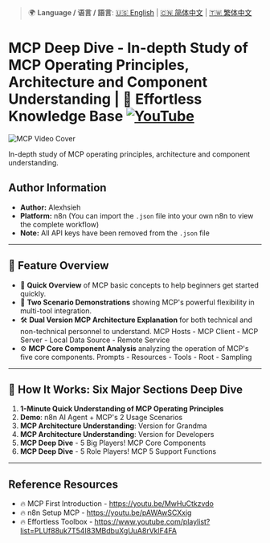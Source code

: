 > 🌍 **Language / 语言 / 語言**: [🇺🇸 English](./readme-en.md) | [🇨🇳 简体中文](./readme-cn.md) | [🇹🇼 繁体中文](./readme.md)

# MCP Deep Dive - In-depth Study of MCP Operating Principles, Architecture and Component Understanding | 🧠 Effortless Knowledge Base [![YouTube](https://img.shields.io/badge/Watch%20on-YouTube-red?logo=youtube)](https://youtu.be/6aOw26BVy4M)

![MCP Video Cover](https://github.com/qwedsazxc78/ai-automation-n8n/blob/main/n8n/11-mcp-deep-dive/cover.png?raw=true)

In-depth study of MCP operating principles, architecture and component understanding.

## Author Information

* **Author:** Alexhsieh
* **Platform:** n8n (You can import the `.json` file into your own n8n to view the complete workflow)
* **Note:** All API keys have been removed from the `.json` file

---

## 📌 Feature Overview

* 🚀 **Quick Overview** of MCP basic concepts to help beginners get started quickly.
* 👥 **Two Scenario Demonstrations** showing MCP's powerful flexibility in multi-tool integration.
* 🛠 **Dual Version MCP Architecture Explanation** for both technical and non-technical personnel to understand. MCP Hosts - MCP Client - MCP Server - Local Data Source - Remote Service
* ⚙️ **MCP Core Component Analysis** analyzing the operation of MCP's five core components. Prompts - Resources - Tools - Root - Sampling

---

## 🔧 How It Works: Six Major Sections Deep Dive

1. **1-Minute Quick Understanding of MCP Operating Principles**
2. **Demo**: n8n AI Agent + MCP's 2 Usage Scenarios
3. **MCP Architecture Understanding**: Version for Grandma
4. **MCP Architecture Understanding**: Version for Developers
5. **MCP Deep Dive** - 5 Big Players! MCP Core Components
6. **MCP Deep Dive** - 5 Role Players! MCP 5 Support Functions

---

## Reference Resources

* 🔥 MCP First Introduction - https://youtu.be/MwHuCtkzvdo
* 🔥 n8n Setup MCP - https://youtu.be/pAWAwSCXxig
* 🔥 Effortless Toolbox - https://www.youtube.com/playlist?list=PLUf88uk7T54I83MBdbuXgUuA8rVklF4FA